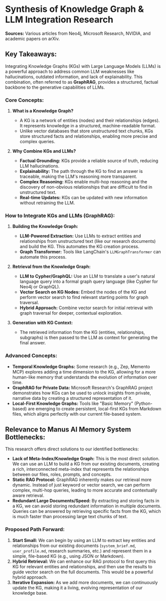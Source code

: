 # Synthesis of Knowledge Graph & LLM Integration Research

**Sources:** Various articles from Neo4j, Microsoft Research, NVIDIA, and academic papers on arXiv.

## Key Takeaways:

Integrating Knowledge Graphs (KGs) with Large Language Models (LLMs) is a powerful approach to address common LLM weaknesses like hallucinations, outdated information, and lack of explainability. This combination, often referred to as **GraphRAG**, provides a structured, factual backbone to the generative capabilities of LLMs.

### Core Concepts:

1.  **What is a Knowledge Graph?**
    *   A KG is a network of entities (nodes) and their relationships (edges). It represents knowledge in a structured, machine-readable format.
    *   Unlike vector databases that store unstructured text chunks, KGs store structured facts and relationships, enabling more precise and complex queries.

2.  **Why Combine KGs and LLMs?**
    *   **Factual Grounding:** KGs provide a reliable source of truth, reducing LLM hallucinations.
    *   **Explainability:** The path through the KG to find an answer is traceable, making the LLM's reasoning more transparent.
    *   **Complex Reasoning:** KGs enable multi-hop reasoning and the discovery of non-obvious relationships that are difficult to find in unstructured text.
    *   **Real-time Updates:** KGs can be updated with new information without retraining the LLM.

### How to Integrate KGs and LLMs (GraphRAG):

1.  **Building the Knowledge Graph:**
    *   **LLM-Powered Extraction:** Use LLMs to extract entities and relationships from unstructured text (like our research documents) and build the KG. This automates the KG creation process.
    *   **Graph Transformer:** Tools like LangChain's `LLMGraphTransformer` can automate this process.

2.  **Retrieval from the Knowledge Graph:**
    *   **LLM to Cypher/GraphQL:** Use an LLM to translate a user's natural language query into a formal graph query language (like Cypher for Neo4j or GraphQL).
    *   **Vector Search on KG Nodes:** Embed the nodes of the KG and perform vector search to find relevant starting points for graph traversal.
    *   **Hybrid Approach:** Combine vector search for initial retrieval with graph traversal for deeper, contextual exploration.

3.  **Generation with KG Context:**
    *   The retrieved information from the KG (entities, relationships, subgraphs) is then passed to the LLM as context for generating the final answer.

### Advanced Concepts:

*   **Temporal Knowledge Graphs:** Some research (e.g., Zep, Memento MCP) explores adding a time dimension to the KG, allowing for a more human-like memory that understands the evolution of information over time.
*   **GraphRAG for Private Data:** Microsoft Research's GraphRAG project demonstrates how KGs can be used to unlock insights from private, narrative data by creating a structured representation of it.
*   **Local-First Knowledge Graphs:** Tools like "Basic Memory" (Python-based) are emerging to create persistent, local-first KGs from Markdown files, which aligns perfectly with our current file-based system.

## Relevance to Manus AI Memory System Bottlenecks:

This research offers direct solutions to our identified bottlenecks:

*   **Lack of Meta-Index/Knowledge Graph:** This is the most direct solution. We can use an LLM to build a KG from our existing documents, creating a rich, interconnected meta-index that represents the relationships between our files, roles, prompts, and concepts.
*   **Static RAG Protocol:** GraphRAG inherently makes our retrieval more dynamic. Instead of just keyword or vector search, we can perform complex, multi-hop queries, leading to more accurate and contextually aware retrieval.
*   **Redundant Large Documents/Speed:** By extracting and storing facts in a KG, we can avoid storing redundant information in multiple documents. Queries can be answered by retrieving specific facts from the KG, which is much faster than processing large text chunks of text.

### Proposed Path Forward:

1.  **Start Small:** We can begin by using an LLM to extract key entities and relationships from our existing documents (`system_brief.md`, `user_profile.md`, research summaries, etc.) and represent them in a simple, file-based KG (e.g., using JSON or Markdown).
2.  **Hybrid Retrieval:** We can enhance our RAG protocol to first query this KG for relevant entities and relationships, and then use the results to guide vector search on the full documents. This would be a powerful hybrid approach.
3.  **Iterative Expansion:** As we add more documents, we can continuously update the KG, making it a living, evolving representation of our knowledge base.


